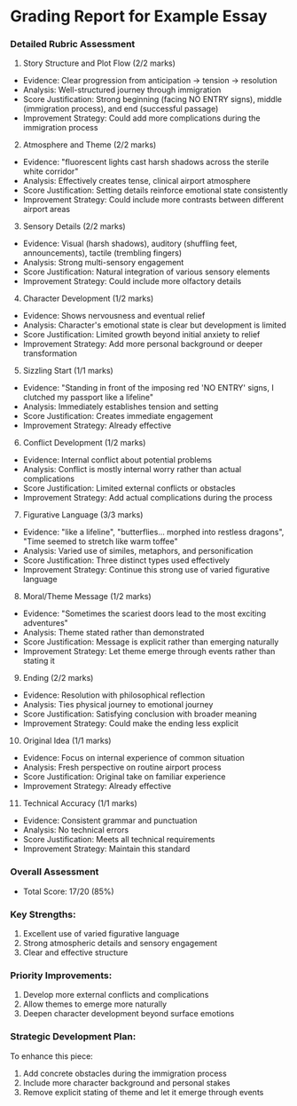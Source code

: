 # Grading Report for Example Essay

### Detailed Rubric Assessment

1. Story Structure and Plot Flow (2/2 marks)

- Evidence: Clear progression from anticipation → tension → resolution
- Analysis: Well-structured journey through immigration
- Score Justification: Strong beginning (facing NO ENTRY signs), middle (immigration process), and end (successful passage)
- Improvement Strategy: Could add more complications during the immigration process

2. Atmosphere and Theme (2/2 marks)

- Evidence: "fluorescent lights cast harsh shadows across the sterile white corridor"
- Analysis: Effectively creates tense, clinical airport atmosphere
- Score Justification: Setting details reinforce emotional state consistently
- Improvement Strategy: Could include more contrasts between different airport areas

3. Sensory Details (2/2 marks)

- Evidence: Visual (harsh shadows), auditory (shuffling feet, announcements), tactile (trembling fingers)
- Analysis: Strong multi-sensory engagement
- Score Justification: Natural integration of various sensory elements
- Improvement Strategy: Could include more olfactory details

4. Character Development (1/2 marks)

- Evidence: Shows nervousness and eventual relief
- Analysis: Character's emotional state is clear but development is limited
- Score Justification: Limited growth beyond initial anxiety to relief
- Improvement Strategy: Add more personal background or deeper transformation

5. Sizzling Start (1/1 marks)

- Evidence: "Standing in front of the imposing red 'NO ENTRY' signs, I clutched my passport like a lifeline"
- Analysis: Immediately establishes tension and setting
- Score Justification: Creates immediate engagement
- Improvement Strategy: Already effective

6. Conflict Development (1/2 marks)

- Evidence: Internal conflict about potential problems
- Analysis: Conflict is mostly internal worry rather than actual complications
- Score Justification: Limited external conflicts or obstacles
- Improvement Strategy: Add actual complications during the process

7. Figurative Language (3/3 marks)

- Evidence: "like a lifeline", "butterflies... morphed into restless dragons", "Time seemed to stretch like warm toffee"
- Analysis: Varied use of similes, metaphors, and personification
- Score Justification: Three distinct types used effectively
- Improvement Strategy: Continue this strong use of varied figurative language

8. Moral/Theme Message (1/2 marks)

- Evidence: "Sometimes the scariest doors lead to the most exciting adventures"
- Analysis: Theme stated rather than demonstrated
- Score Justification: Message is explicit rather than emerging naturally
- Improvement Strategy: Let theme emerge through events rather than stating it

9. Ending (2/2 marks)

- Evidence: Resolution with philosophical reflection
- Analysis: Ties physical journey to emotional journey
- Score Justification: Satisfying conclusion with broader meaning
- Improvement Strategy: Could make the ending less explicit

10. Original Idea (1/1 marks)

- Evidence: Focus on internal experience of common situation
- Analysis: Fresh perspective on routine airport process
- Score Justification: Original take on familiar experience
- Improvement Strategy: Already effective

11. Technical Accuracy (1/1 marks)

- Evidence: Consistent grammar and punctuation
- Analysis: No technical errors
- Score Justification: Meets all technical requirements
- Improvement Strategy: Maintain this standard

### Overall Assessment

- Total Score: 17/20 (85%)

### Key Strengths:

1. Excellent use of varied figurative language
2. Strong atmospheric details and sensory engagement
3. Clear and effective structure

### Priority Improvements:

1. Develop more external conflicts and complications
2. Allow themes to emerge more naturally
3. Deepen character development beyond surface emotions

### Strategic Development Plan:

To enhance this piece:

1. Add concrete obstacles during the immigration process
2. Include more character background and personal stakes
3. Remove explicit stating of theme and let it emerge through events
